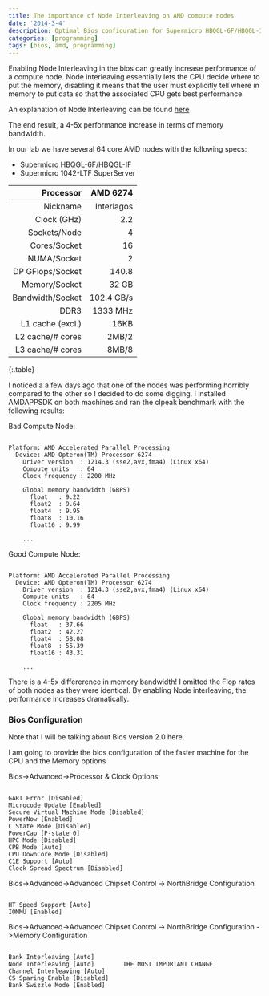 ```yaml
---
title: The importance of Node Interleaving on AMD compute nodes  
date: '2014-3-4'
description: Optimal Bios configuration for Supermicro HBQGL-6F/HBQGL-IF
categories: [programming]
tags: [bios, amd, programming]
---
```


Enabling Node Interleaving in the bios can greatly increase performance of a compute node. Node interleaving essentially lets the CPU decide where to put the memory, disabling it means that the user must explicitly tell where in memory to put data so that the associated CPU gets best performance. 

An explanation of Node Interleaving can be found [here](http://frankdenneman.nl/2010/12/28/node-interleaving-enable-or-disable/)

The end result, a 4-5x performance increase in terms of memory bandwidth. 




In our lab we have several 64 core AMD nodes with the following specs:

- Supermicro HBQGL-6F/HBQGL-IF
- Supermicro 1042-LTF SuperServer

| Processor          | AMD 6274    |
|-------------------:|------------:|
| Nickname           | Interlagos  |
| Clock (GHz)        | 2.2         |
| Sockets/Node       | 4           |
| Cores/Socket       | 16          |
| NUMA/Socket        | 2           |
| DP GFlops/Socket   | 140.8       |
| Memory/Socket      | 32 GB       |
| Bandwidth/Socket   | 102.4 GB/s  |
| DDR3               | 1333 MHz    |
| L1 cache (excl.)   | 16KB        |
| L2 cache/# cores   | 2MB/2       |
| L3 cache/# cores   | 8MB/8       |
{:.table}


I noticed a a few days ago that one of the nodes was performing horribly compared to the other so I decided to do some digging. I installed AMDAPPSDK on both machines and ran the clpeak benchmark with the following results:

Bad Compute Node:

~~~

Platform: AMD Accelerated Parallel Processing
  Device: AMD Opteron(TM) Processor 6274                 
    Driver version  : 1214.3 (sse2,avx,fma4) (Linux x64)
    Compute units   : 64
    Clock frequency : 2200 MHz

    Global memory bandwidth (GBPS)
      float   : 9.22
      float2  : 9.64
      float4  : 9.95
      float8  : 10.16
      float16 : 9.99

  	...

~~~



Good Compute Node:

~~~

Platform: AMD Accelerated Parallel Processing
  Device: AMD Opteron(TM) Processor 6274                 
    Driver version  : 1214.3 (sse2,avx,fma4) (Linux x64)
    Compute units   : 64
    Clock frequency : 2205 MHz

    Global memory bandwidth (GBPS)
      float   : 37.66
      float2  : 42.27
      float4  : 58.08
      float8  : 55.39
      float16 : 43.31

	...

~~~

There is a 4-5x differerence in memory bandwidth!
I omitted the Flop rates of both nodes as they were identical. 
By enabling Node interleaving, the performance increases dramatically. 


### Bios Configuration

Note that I will be talking about Bios version 2.0 here.

I am going to provide the bios configuration of the faster machine for the CPU and the Memory options

Bios->Advanced->Processor & Clock Options

~~~

GART Error [Disabled]
Microcode Update [Enabled]
Secure Virtual Machine Mode [Disabled]
PowerNow [Enabled]
C State Mode [Disabled]
PowerCap [P-state 0]
HPC Mode [Disabled]
CPB Mode [Auto]
CPU DownCore Mode [Disabled]
C1E Support [Auto]
Clock Spread Spectrum [Disabled]

~~~

Bios->Advanced->Advanced Chipset Control -> NorthBridge Configuration

~~~

HT Speed Support [Auto]
IOMMU [Enabled]

~~~

Bios->Advanced->Advanced Chipset Control -> NorthBridge Configuration ->Memory Configuration

~~~

Bank Interleaving [Auto]
Node Interleaving [Auto]		THE MOST IMPORTANT CHANGE
Channel Interleaving [Auto]
CS Sparing Enable [Disabled]
Bank Swizzle Mode [Enabled]

~~~






